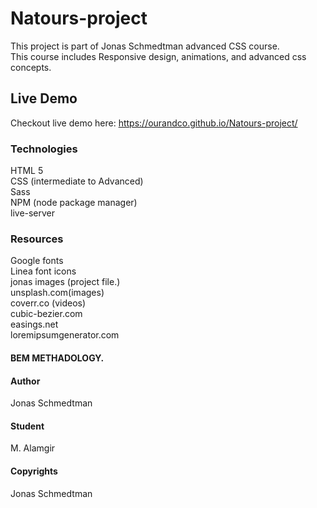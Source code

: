 # Natours-project
This project is part of Jonas Schmedtman advanced CSS course.<br/>
This course includes Responsive design, animations, and advanced css concepts. <br/>

## Live Demo
Checkout live demo here: https://ourandco.github.io/Natours-project/
### Technologies
HTML 5<br/>
CSS (intermediate to Advanced)<br/>
Sass<br/>
NPM (node package manager)<br/>
live-server<br/>
### Resources
Google fonts<br/>
Linea font icons<br />
jonas images (project file.)<br/>
unsplash.com(images)<br/>
coverr.co (videos)<br />
cubic-bezier.com<br />
easings.net<br />
loremipsumgenerator.com<br />

#### BEM METHADOLOGY.
#### Author
Jonas Schmedtman
#### Student
M. Alamgir

#### Copyrights
Jonas Schmedtman
